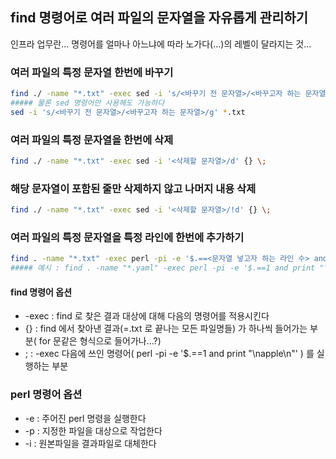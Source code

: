## find 명령어로 여러 파일의 문자열을 자유롭게 관리하기
인프라 업무란... 명령어를 얼마나 아느냐에 따라 노가다(...)의 레벨이 달라지는 것...

### 여러 파일의 특정 문자열 한번에 바꾸기
```bash
find ./ -name "*.txt" -exec sed -i 's/<바꾸기 전 문자열>/<바꾸고자 하는 문자열>/g' {} \;
##### 물론 sed 명령어만 사용해도 가능하다
sed -i 's/<바꾸기 전 문자열>/<바꾸고자 하는 문자열>/g' *.txt
```
 
### 여러 파일의 특정 문자열을 한번에 삭제
```bash
find ./ -name "*.txt" -exec sed -i '<삭제할 문자열>/d' {} \;
```

### 해당 문자열이 포함된 줄만 삭제하지 않고 나머지 내용 삭제
```bash
find ./ -name "*.txt" -exec sed -i '<삭제할 문자열>/!d' {} \;
```
 
### 여러 파일의 특정 문자열을 특정 라인에 한번에 추가하기
```bash
find . -name "*.txt" -exec perl -pi -e '$.==<문자열 넣고자 하는 라인 수> and print "<추가하고자 하는 문자열>"' {} \;
##### 예시 : find . -name "*.yaml" -exec perl -pi -e '$.==1 and print "\napple\n"' {} \;
```
 
#### find 명령어 옵션
* -exec : find 로 찾은 결과 대상에 대해 다음의 명령어를 적용시킨다
* {} : find 에서 찾아낸 결과(=.txt 로 끝나는 모든 파일명들) 가 하나씩 들어가는 부분( for 문같은 형식으로 들어가나...?)
* \; : -exec 다음에 쓰인 명령어( perl -pi -e '$.==1 and print "\napple\n"' ) 를 실행하는 부분

### perl 명령어 옵션
* -e : 주어진 perl 명령을 실행한다
* -p : 지정한 파일을 대상으로 작업한다
* -i : 원본파일을 결과파일로 대체한다
